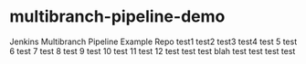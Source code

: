 # multibranch-pipeline-demo
Jenkins Multibranch Pipeline Example Repo
test1
test2
test3 
test4
test 5
test 6
test 7
test 8
test 9
test 10
test 11
test 12
test
test
test
blah
test
test
test
test
